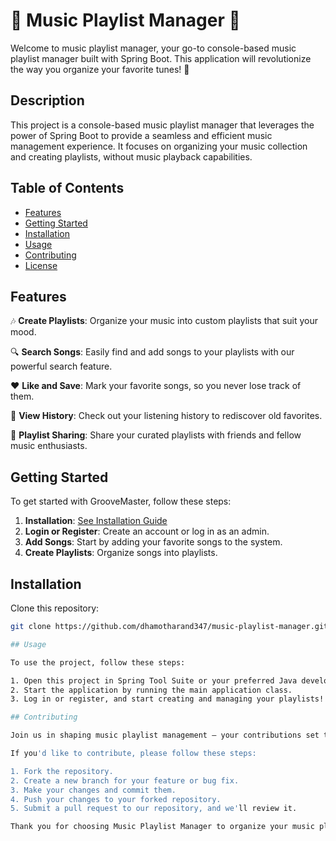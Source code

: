 # 🎵 Music Playlist Manager 🎵

Welcome to music playlist manager, your go-to console-based music playlist manager built with Spring Boot. This application will revolutionize the way you organize your favorite tunes! 🚀

## Description

This project is a console-based music playlist manager that leverages the power of Spring Boot to provide a seamless and efficient music management experience. It focuses on organizing your music collection and creating playlists, without music playback capabilities.

## Table of Contents
- [Features](#features)
- [Getting Started](#getting-started)
- [Installation](#installation)
- [Usage](#usage)
- [Contributing](#contributing)
- [License](#license)

## Features

🎶 **Create Playlists**: Organize your music into custom playlists that suit your mood.

🔍 **Search Songs**: Easily find and add songs to your playlists with our powerful search feature.

❤️ **Like and Save**: Mark your favorite songs, so you never lose track of them.

📜 **View History**: Check out your listening history to rediscover old favorites.

🤝 **Playlist Sharing**: Share your curated playlists with friends and fellow music enthusiasts.

## Getting Started

To get started with GrooveMaster, follow these steps:

1. **Installation**: [See Installation Guide](#installation)
2. **Login or Register**: Create an account or log in as an admin.
3. **Add Songs**: Start by adding your favorite songs to the system.
4. **Create Playlists**: Organize songs into playlists.

## Installation

Clone this repository:

```bash
git clone https://github.com/dhamotharand347/music-playlist-manager.git

## Usage

To use the project, follow these steps:

1. Open this project in Spring Tool Suite or your preferred Java development environment.
2. Start the application by running the main application class.
3. Log in or register, and start creating and managing your playlists!

## Contributing

Join us in shaping music playlist management – your contributions set the rhythm for innovation!

If you'd like to contribute, please follow these steps:

1. Fork the repository.
2. Create a new branch for your feature or bug fix.
3. Make your changes and commit them.
4. Push your changes to your forked repository.
5. Submit a pull request to our repository, and we'll review it.

Thank you for choosing Music Playlist Manager to organize your music playlists. We're excited to have you on board, and we hope you enjoy using our console-based music playlist manager. If you have any questions, suggestions, or feedback, please don't hesitate to reach out. Let's make managing your music playlists a breeze with Music Playlist Manager!


